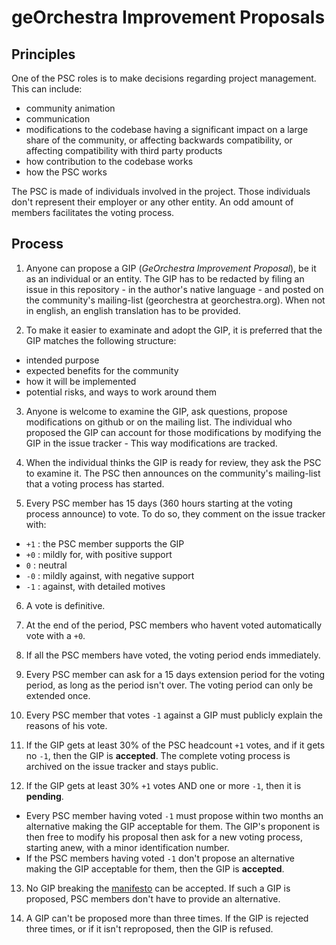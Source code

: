 # geOrchestra Improvement Proposals

## Principles

One of the PSC roles is to make decisions regarding project management. This can include:

- community animation
- communication
- modifications to the codebase having a significant impact on a large share of the community, or affecting backwards compatibility, or affecting compatibility with third party products
- how contribution to the codebase works
- how the PSC works

The PSC is made of individuals involved in the project. Those individuals don't represent their employer or any other entity. An odd amount of members facilitates the voting process.


## Process

1. Anyone can propose a GIP (*GeOrchestra Improvement Proposal*), be it as an individual or an entity. The GIP has to be redacted by filing an issue in this repository - in the author's native language - and posted on the community's mailing-list (georchestra at georchestra.org). When not in english, an english translation has to be provided.


2. To make it easier to examinate and adopt the GIP, it is preferred that the GIP matches the following structure:
  - intended purpose
  - expected benefits for the community
  - how it will be implemented
  - potential risks, and ways to work around them


3. Anyone is welcome to examine the GIP, ask questions, propose modifications on github or on the mailing list. The individual who proposed the GIP can account for those modifications by modifying the GIP in the issue tracker - This way modifications are tracked.


4. When the individual thinks the GIP is ready for review, they ask the PSC to examine it. The PSC then announces on the community's mailing-list that a voting process has started.


5. Every PSC member has 15 days (360 hours starting at the voting process announce) to vote. To do so, they comment on the issue tracker with:

  - `+1` : the PSC member supports the GIP
  - `+0` : mildly for, with positive support
  - `0` : neutral
  - `-0` : mildly against, with negative support
  - `-1` : against, with detailed motives


6. A vote is definitive.


7. At the end of the period, PSC members who havent voted automatically vote with a `+0`.


8. If all the PSC members have voted, the voting period ends immediately.


9. Every PSC member can ask for a 15 days extension period for the voting period, as long as the period isn't over. The voting period can only be extended once.


10. Every PSC member that votes `-1` against a GIP must publicly explain the reasons of his vote.


11. If the GIP gets at least 30% of the PSC headcount `+1` votes, and if it gets no `-1`, then the GIP is **accepted**. The complete voting process is archived on the issue tracker and stays public.


12. If the GIP gets at least 30% `+1` votes AND one or more `-1`, then it is **pending**.
  - Every PSC member having voted `-1` must propose within two months an alternative making the GIP acceptable for them. The GIP's proponent is then free to modify his proposal then ask for a new voting process, starting anew, with a minor identification number.
  - If the PSC members having voted `-1` don't propose an alternative making the GIP acceptable for them, then the GIP is **accepted**.


13. No GIP breaking the [manifesto](https://github.com/georchestra/manifest/blob/main/MANIFEST.EN.md) can be accepted. If such a GIP is proposed, PSC members don't have to provide an alternative.


14. A GIP can't be proposed more than three times. If the GIP is rejected three times, or if it isn't reproposed, then the GIP is refused.
